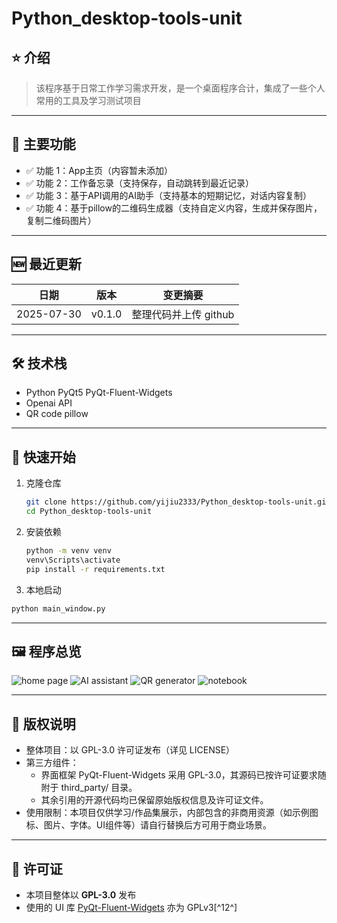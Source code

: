 # Python_desktop-tools-unit

## ⭐️ 介绍
> 该程序基于日常工作学习需求开发，是一个桌面程序合计，集成了一些个人常用的工具及学习测试项目

---

## 📌 主要功能
- ✅ 功能 1：App主页（内容暂未添加）
- ✅ 功能 2：工作备忘录（支持保存，自动跳转到最近记录）
- ✅ 功能 3：基于API调用的AI助手（支持基本的短期记忆，对话内容复制）
- ✅ 功能 4：基于pillow的二维码生成器（支持自定义内容，生成并保存图片，复制二维码图片）

---

## 🆕 最近更新
| 日期 | 版本 | 变更摘要 |
|------|------|----------|
| 2025-07-30 | v0.1.0 | 整理代码并上传 github |

---

## 🛠️ 技术栈
- Python PyQt5 PyQt-Fluent-Widgets
- Openai API
- QR code pillow

---

## 🚀 快速开始
1. 克隆仓库  
   ```bash
   git clone https://github.com/yijiu2333/Python_desktop-tools-unit.git
   cd Python_desktop-tools-unit
   ```

2. 安装依赖
   ```bash
   python -m venv venv
   venv\Scripts\activate
   pip install -r requirements.txt
   ```

3.  本地启动
   ```bash
   python main_window.py
   ```
---

## 🖼️ 程序总览
   ![home page](./github/home.png)
   ![AI assistant](./github/Eileen.png)
   ![QR generator](./github/qr.png)
   ![notebook](./github/notes.png)

---

## 🚫 版权说明
   - 整体项目：以 GPL-3.0 许可证发布（详见 LICENSE）
   - 第三方组件：
        - 界面框架 PyQt-Fluent-Widgets 采用 GPL-3.0，其源码已按许可证要求随附于 third_party/ 目录。
        - 其余引用的开源代码均已保留原始版权信息及许可证文件。
   - 使用限制：本项目仅供学习/作品集展示，内部包含的非商用资源（如示例图标、图片、字体。UI组件等）请自行替换后方可用于商业场景。

---

## 📄 许可证
   - 本项目整体以 **GPL-3.0** 发布  
   - 使用的 UI 库 [PyQt-Fluent-Widgets](https://github.com/zhiyiYo/PyQt-Fluent-Widgets) 亦为 GPLv3[^12^]
